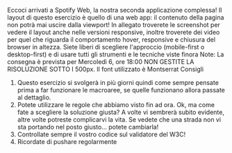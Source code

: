 Eccoci arrivati a Spotify Web, la nostra seconda applicazione complessa! Il layout di questo esercizio è quello di una web app: il contenuto della pagina non potrà mai uscire dalla viewport! In allegato troverete le screenshot per vedere il layout anche nelle versioni responsive, inoltre troverete dei video per quel che riguarda il comportamento hover, responsive e chiusura del browser in altezza.
Siete liberi di scegliere l'approccio (mobile-first o desktop-first) e di usare tutti gli strumenti e le tecniche viste finora
Note:
La consegna è prevista per Mercoledì 6, ore 18:00
NON GESTITE LA RISOLUZIONE SOTTO I 500px.
Il font utilizzato è Montserrat
Consigli
1. Questo esercizio si svolgerà in più giorni quindi come sempre pensate prima a far funzionare le macroaree, se quelle funzionano allora passate al dettaglio.
2. Potete utilizzare le regole che abbiamo visto fin ad ora. Ok, ma come fate a scegliere la soluzione giusta? A volte vi sembrerà subito evidente, altre volte potreste complicarvi la vita. Se vedete che una strada non vi sta portando nel posto giusto... potete cambiarla!
3. Controllate sempre il vostro codice sul validatore del W3C!
4. Ricordate di pushare regolarmente